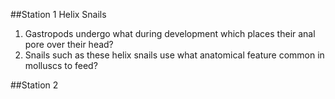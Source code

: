 
##Station 1
Helix Snails

1. Gastropods undergo what during development which places their anal pore over their head?
2. Snails such as these helix snails use what anatomical feature common in molluscs to feed?


##Station 2

